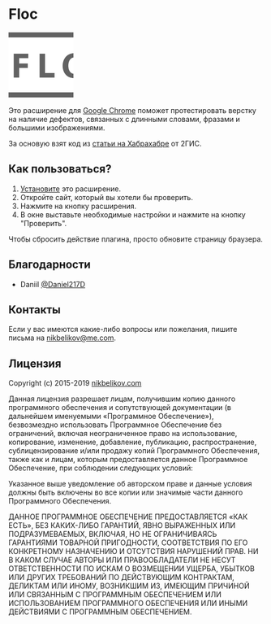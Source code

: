 # Floc

![floc-logo](https://github.com/nikbelikov/floc/blob/master/floc/icon.png)

Это расширение для [Google Chrome](https://www.google.ru/chrome/index.html) поможет протестировать верстку на наличие дефектов, связанных с длинными словами, фразами и большими изображениями. 

За основую взят код из [статьи на Хабрахабре](http://habrahabr.ru/company/2gis/blog/246831/) от 2ГИС.

## Как пользоваться?

1. [Установите](http://goo.gl/3xt6MV) это расширение.
2. Откройте сайт, который вы хотели бы проверить.
3. Нажмите на кнопку расширения.
4. В окне выставьте необходимые настройки и нажмите на кнопку "Проверить".

Чтобы сбросить действие плагина, просто обновите страницу браузера.

## Благодарности

- Daniil [@Daniel217D](https://github.com/Daniel217D)

## Контакты

Если у вас имеются какие-либо вопросы или пожелания, пишите письма на [nikbelikov@me.com](mailto:nikbelikov@me.com).

## Лицензия

Copyright (c) 2015-2019 [nikbelikov.com](http://nikbelikov.com/)

Данная лицензия разрешает лицам, получившим копию данного программного обеспечения и сопутствующей документации (в дальнейшем именуемыми «Программное Обеспечение»), безвозмездно использовать Программное Обеспечение без ограничений, включая неограниченное право на использование, копирование, изменение, добавление, публикацию, распространение, сублицензирование и/или продажу копий Программного Обеспечения, также как и лицам, которым предоставляется данное Программное Обеспечение, при соблюдении следующих условий:

Указанное выше уведомление об авторском праве и данные условия должны быть включены во все копии или значимые части данного Программного Обеспечения.

ДАННОЕ ПРОГРАММНОЕ ОБЕСПЕЧЕНИЕ ПРЕДОСТАВЛЯЕТСЯ «КАК ЕСТЬ», БЕЗ КАКИХ-ЛИБО ГАРАНТИЙ, ЯВНО ВЫРАЖЕННЫХ ИЛИ ПОДРАЗУМЕВАЕМЫХ, ВКЛЮЧАЯ, НО НЕ ОГРАНИЧИВАЯСЬ ГАРАНТИЯМИ ТОВАРНОЙ ПРИГОДНОСТИ, СООТВЕТСТВИЯ ПО ЕГО КОНКРЕТНОМУ НАЗНАЧЕНИЮ И ОТСУТСТВИЯ НАРУШЕНИЙ ПРАВ. НИ В КАКОМ СЛУЧАЕ АВТОРЫ ИЛИ ПРАВООБЛАДАТЕЛИ НЕ НЕСУТ ОТВЕТСТВЕННОСТИ ПО ИСКАМ О ВОЗМЕЩЕНИИ УЩЕРБА, УБЫТКОВ ИЛИ ДРУГИХ ТРЕБОВАНИЙ ПО ДЕЙСТВУЮЩИМ КОНТРАКТАМ, ДЕЛИКТАМ ИЛИ ИНОМУ, ВОЗНИКШИМ ИЗ, ИМЕЮЩИМ ПРИЧИНОЙ ИЛИ СВЯЗАННЫМ С ПРОГРАММНЫМ ОБЕСПЕЧЕНИЕМ ИЛИ ИСПОЛЬЗОВАНИЕМ ПРОГРАММНОГО ОБЕСПЕЧЕНИЯ ИЛИ ИНЫМИ ДЕЙСТВИЯМИ С ПРОГРАММНЫМ ОБЕСПЕЧЕНИЕМ.
